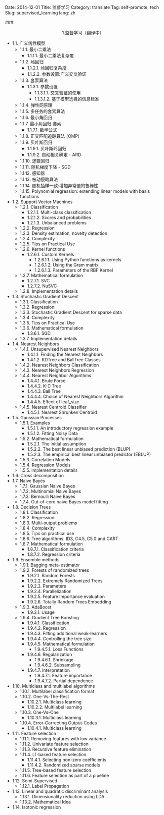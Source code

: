 Date: 2014-12-01
Title: 监督学习
Category: translate
Tag: self-promote, tech
Slug: supervised_learning
lang: zh

###<center>1.监督学习（翻译中）</center>
* 1.1. 广义线性模型
    * 1.1.1. 最小二乘法
        * 1.1.1.1. 最小二乘法复杂度
    * 1.1.2. 岭回归
        * 1.1.2.1. 岭回归复杂度
        * 1.1.2.2. 参数设置:广义交叉验证
    * 1.1.3. 套索算法
        * 1.1.3.1. 参数设置
        	* 1.1.3.1.1. 交叉验证的使用
        	* 1.1.3.1.2. 基于模型选择的信息标准
    * 1.1.4. 弹性网原理
    * 1.1.5. 多任务的套索算法
    * 1.1.6. 最小角回归
    * 1.1.7. 最小角回归 套索
        * 1.1.7.1. 数学公式
    * 1.1.8. 正交匹配追踪算法 (OMP)
    * 1.1.9. 贝叶斯回归
        * 1.1.9.1. 贝叶斯岭回归
        * 1.1.9.2. 自动相关确定 - ARD
    * 1.1.10. 逻辑回归
    * 1.1.11. 随机梯度下降 - SGD
    * 1.1.12. 感知器
    * 1.1.13. 被动侵略算法
    * 1.1.14. 随机抽样一致:增加异常值的鲁棒性
    * 1.1.15. Polynomial regression: extending linear models with basis functions
* 1.2. Support Vector Machines
    * 1.2.1. Classification
        * 1.2.1.1. Multi-class classification
        * 1.2.1.2. Scores and probabilities
        * 1.2.1.3. Unbalanced problems
    * 1.2.2. Regression
    * 1.2.3. Density estimation, novelty detection
    * 1.2.4. Complexity
    * 1.2.5. Tips on Practical Use
    * 1.2.6. Kernel functions
        * 1.2.6.1. Custom Kernels
            * 1.2.6.1.1. Using Python functions as kernels
            * 1.2.6.1.2. Using the Gram matrix
            * 1.2.6.1.3. Parameters of the RBF Kernel
    * 1.2.7. Mathematical formulation
        * 1.2.7.1. SVC
        * 1.2.7.2. NuSVC
    * 1.2.8. Implementation details
* 1.3. Stochastic Gradient Descent
    * 1.3.1. Classification
    * 1.3.2. Regression
    * 1.3.3. Stochastic Gradient Descent for sparse data
    * 1.3.4. Complexity
    * 1.3.5. Tips on Practical Use
    * 1.3.6. Mathematical formulation
        * 1.3.6.1. SGD
    * 1.3.7. Implementation details
* 1.4. Nearest Neighbors
    * 1.4.1. Unsupervised Nearest Neighbors
        * 1.4.1.1. Finding the Nearest Neighbors
        * 1.4.1.2. KDTree and BallTree Classes
    * 1.4.2. Nearest Neighbors Classification
    * 1.4.3. Nearest Neighbors Regression
    * 1.4.4. Nearest Neighbor Algorithms
        * 1.4.4.1. Brute Force
        * 1.4.4.2. K-D Tree
        * 1.4.4.3. Ball Tree
        * 1.4.4.4. Choice of Nearest Neighbors Algorithm
        * 1.4.4.5. Effect of leaf_size
    * 1.4.5. Nearest Centroid Classifier
        * 1.4.5.1. Nearest Shrunken Centroid
* 1.5. Gaussian Processes
    * 1.5.1. Examples
        * 1.5.1.1. An introductory regression example
        * 1.5.1.2. Fitting Noisy Data
    * 1.5.2. Mathematical formulation
        * 1.5.2.1. The initial assumption
        * 1.5.2.2. The best linear unbiased prediction (BLUP)
        * 1.5.2.3. The empirical best linear unbiased predictor (EBLUP)
    * 1.5.3. Correlation Models
    * 1.5.4. Regression Models
    * 1.5.5. Implementation details
* 1.6. Cross decomposition
* 1.7. Naive Bayes
    * 1.7.1. Gaussian Naive Bayes
    * 1.7.2. Multinomial Naive Bayes
    * 1.7.3. Bernoulli Naive Bayes
    * 1.7.4. Out-of-core naive Bayes model fitting
* 1.8. Decision Trees
    * 1.8.1. Classification
    * 1.8.2. Regression
    * 1.8.3. Multi-output problems
    * 1.8.4. Complexity
    * 1.8.5. Tips on practical use
    * 1.8.6. Tree algorithms: ID3, C4.5, C5.0 and CART
    * 1.8.7. Mathematical formulation
        * 1.8.7.1. Classification criteria
        * 1.8.7.2. Regression criteria
* 1.9. Ensemble methods
    * 1.9.1. Bagging meta-estimator
    * 1.9.2. Forests of randomized trees
        * 1.9.2.1. Random Forests
        * 1.9.2.2. Extremely Randomized Trees
        * 1.9.2.3. Parameters
        * 1.9.2.4. Parallelization
        * 1.9.2.5. Feature importance evaluation
        * 1.9.2.6. Totally Random Trees Embedding
    * 1.9.3. AdaBoost
        * 1.9.3.1. Usage
    * 1.9.4. Gradient Tree Boosting
        * 1.9.4.1. Classification
        * 1.9.4.2. Regression
        * 1.9.4.3. Fitting additional weak-learners
        * 1.9.4.4. Controlling the tree size
        * 1.9.4.5. Mathematical formulation
            * 1.9.4.5.1. Loss Functions
        * 1.9.4.6. Regularization
            * 1.9.4.6.1. Shrinkage
            * 1.9.4.6.2. Subsampling
        * 1.9.4.7. Interpretation
            * 1.9.4.7.1. Feature importance
            * 1.9.4.7.2. Partial dependence
* 1.10. Multiclass and multilabel algorithms
    * 1.10.1. Multilabel classification format
    * 1.10.2. One-Vs-The-Rest
        * 1.10.2.1. Multiclass learning
        * 1.10.2.2. Multilabel learning
    * 1.10.3. One-Vs-One
        * 1.10.3.1. Multiclass learning
    * 1.10.4. Error-Correcting Output-Codes
        * 1.10.4.1. Multiclass learning
* 1.11. Feature selection
    * 1.11.1. Removing features with low variance
    * 1.11.2. Univariate feature selection
    * 1.11.3. Recursive feature elimination
    * 1.11.4. L1-based feature selection
        * 1.11.4.1. Selecting non-zero coefficients
        * 1.11.4.2. Randomized sparse models
    * 1.11.5. Tree-based feature selection
    * 1.11.6. Feature selection as part of a pipeline
* 1.12. Semi-Supervised
    * 1.12.1. Label Propagation
* 1.13. Linear and quadratic discriminant analysis
    * 1.13.1. Dimensionality reduction using LDA
    * 1.13.2. Mathematical Idea
* 1.14. Isotonic regression
